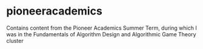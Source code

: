 # pioneeracademics
Contains content from the Pioneer Academics Summer Term, during which I was in the Fundamentals of Algorithm Design and Algorithmic Game Theory cluster
